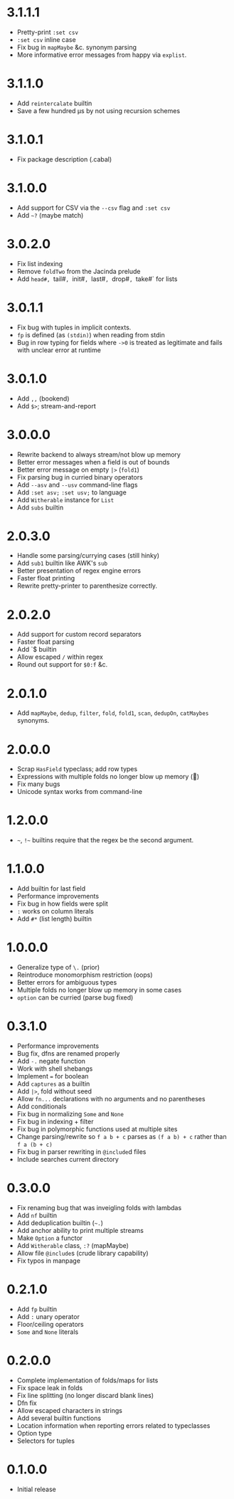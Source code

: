 # 3.1.1.1

  * Pretty-print `:set csv`
  * `:set csv` inline case
  * Fix bug in `mapMaybe` &c. synonym parsing
  * More informative error messages from happy via `explist`.

# 3.1.1.0

  * Add `reintercalate` builtin
  * Save a few hundred μs by not using recursion schemes

# 3.1.0.1

  * Fix package description (.cabal)

# 3.1.0.0

  * Add support for CSV via the `--csv` flag and `:set csv`
  * Add `~?` (maybe match)

# 3.0.2.0

  * Fix list indexing
  * Remove `foldTwo` from the Jacinda prelude
  * Add `head#, `tail#`, `init#`, `last#`, `drop#`, `take#` for lists

# 3.0.1.1

  * Fix bug with tuples in implicit contexts.
  * `fp` is defined (as `(stdin)`) when reading from stdin
  * Bug in row typing for fields where `->0` is treated as legitimate and fails
    with unclear error at runtime

# 3.0.1.0

  * Add `,,` (bookend)
  * Add `$>`; stream-and-report

# 3.0.0.0

  * Rewrite backend to always stream/not blow up memory
  * Better error messages when a field is out of bounds
  * Better error message on empty `|>` (`fold1`)
  * Fix parsing bug in curried binary operators
  * Add `--asv` and `--usv` command-line flags
  * Add `:set asv;` `:set usv;` to language
  * Add `Witherable` instance for `List`
  * Add `subs` builtin

# 2.0.3.0

  * Handle some parsing/currying cases (still hinky)
  * Add `sub1` builtin like AWK's `sub`
  * Better presentation of regex engine errors
  * Faster float printing
  * Rewrite pretty-printer to parenthesize correctly.

# 2.0.2.0

  * Add support for custom record separators
  * Faster float parsing
  * Add \`$ builtin
  * Allow escaped `/` within regex
  * Round out support for `$0:f` &c.

# 2.0.1.0

  * Add `mapMaybe`, `dedup`, `filter`, `fold`, `fold1`, `scan`, `dedupOn`,
    `catMaybes` synonyms.

# 2.0.0.0

  * Scrap `HasField` typeclass; add row types
  * Expressions with multiple folds no longer blow up memory (🤞)
  * Fix many bugs
  * Unicode syntax works from command-line

# 1.2.0.0

  * `~`, `!~` builtins require that the regex be the second argument.

# 1.1.0.0

  * Add builtin for last field
  * Performance improvements
  * Fix bug in how fields were split
  * `:` works on column literals
  * Add `#*` (list length) builtin

# 1.0.0.0

  * Generalize type of `\.` (prior)
  * Reintroduce monomorphism restriction (oops)
  * Better errors for ambiguous types
  * Multiple folds no longer blow up memory in some cases
  * `option` can be curried (parse bug fixed)

# 0.3.1.0

  * Performance improvements
  * Bug fix, dfns are renamed properly
  * Add `-.` negate function
  * Work with shell shebangs
  * Implement `=` for boolean
  * Add `captures` as a builtin
  * Add `|>`, fold without seed
  * Allow `fn...` declarations with no arguments and no parentheses
  * Add conditionals
  * Fix bug in normalizing `Some` and `None`
  * Fix bug in indexing + filter
  * Fix bug in polymorphic functions used at multiple sites
  * Change parsing/rewrite so `f a b + c` parses as `(f a b) + c` rather than `f a (b + c)`
  * Fix bug in parser rewriting in `@include`d files
  * Include searches current directory

# 0.3.0.0

  * Fix renaming bug that was inveigling folds with lambdas
  * Add `nf` builtin
  * Add deduplication builtin (`~.`)
  * Add anchor ability to print multiple streams
  * Make `Option` a functor
  * Add `Witherable` class, `:?` (mapMaybe)
  * Allow file `@include`s (crude library capability)
  * Fix typos in manpage

# 0.2.1.0

  * Add `fp` builtin
  * Add `:` unary operator
  * Floor/ceiling operators
  * `Some` and `None` literals

# 0.2.0.0

  * Complete implementation of folds/maps for lists
  * Fix space leak in folds
  * Fix line splitting (no longer discard blank lines)
  * Dfn fix
  * Allow escaped characters in strings
  * Add several builtin functions
  * Location information when reporting errors related to typeclasses
  * Option type
  * Selectors for tuples

# 0.1.0.0

* Initial release
